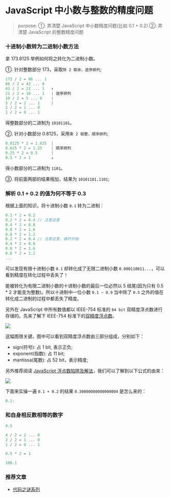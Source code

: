 # JavaScript 中小数与整数的精度问题

> purpose:
> ①: 弄清楚 JavaScript 中小数精度问题(比如 0.1 + 0.2)
> ②: 弄清楚 JavaScript 的整数精度问题

### 十进制小数转为二进制小数方法

拿 173.8125 举例如何将之转化为二进制小数。

①. 针对整数部分 173，采取`除 2 取余，逆序排列`;

```js
173 / 2 = 86 ... 1
86 / 2 = 43 ... 0
43 / 2 = 21 ... 1   ↑
21 / 2 = 10 ... 1   | 逆序排列
10 / 2 = 5 ... 0    |
5 / 2 = 2 ... 1     |
2 / 2 = 1 ... 0
1 / 2 = 0 ... 1
```

得整数部分的二进制为 `10101101`。

②. 针对小数部分 0.8125，采用`乘 2 取整，顺序排列`;

```js
0.8125 * 2 = 1.625  |
0.625 * 2 = 1.25    | 顺序排列
0.25 * 2 = 0.5      |
0.5 * 2 = 1         ↓
```

得小数部分的二进制为 `1101`。

③. 将前面两部的结果相加，结果为 `10101101.1101`;

### 解析 0.1 + 0.2 的值为何不等于 0.3

根据上面的知识，将十进制小数 `0.1` 转为二进制：

```js
0.1 * 2 = 0.2
0.2 * 2 = 0.4 // 注意这里
0.4 * 2 = 0.8
0.8 * 2 = 1.6
0.6 * 2 = 1.2
0.2 * 2 = 0.4 // 注意这里，循环开始
0.4 * 2 = 0.8
0.8 * 2 = 1.6
0.6 * 2 = 1.2
...
```

可以发现有限十进制小数 `0.1` 却转化成了无限二进制小数 `0.000110011...`，可以看到精度在转化过程中丢失了！

能被转化为有限二进制小数的十进制小数的最后一位必然以 5 结尾(因为只有 0.5 * 2 才能变为整数)。所以十进制中一位小数 `0.1 ~ 0.9` 当中除了 `0.5` 之外的值在转化成二进制的过程中都丢失了精度。

另外在 JavaScript 中所有数值都以 IEEE-754 标准的 `64 bit` 双精度浮点数进行存储的。先来了解下 IEEE-754 标准下的[双精度浮点数](https://zh.wikipedia.org/wiki/%E9%9B%99%E7%B2%BE%E5%BA%A6%E6%B5%AE%E9%BB%9E%E6%95%B8)。

![](http://oqhtscus0.bkt.clouddn.com/dda7d5b38676abfa13afb344f8a792ed.jpg-300)

这幅图很关键，图中可以看到双精度浮点数由三部分组成，分别如下：

* sign(符号): 占 1 bit, 表示正负;
* exponent(指数): 占 11 bit;
* mantissa(尾数): 占 52 bit，表示精度;

另外推荐阅读 [JavaScript 浮点数陷阱及解法](https://github.com/camsong/blog/issues/9)，我们可以了解到以下公式的由来：

![](http://oqhtscus0.bkt.clouddn.com/5c268e4bd6e0bf2466598d9d5cb58a16.jpg-200)

下面来实操一遍 `0.1 + 0.2` 的结果 `0.30000000000000004` 是怎么来的：

```js
0.1:
```



### 和自身相反数相等的数字

```js
4.5

4 / 2 = 2 ... 0
2 / 2 = 1 ... 0
1 / 2 = 0 ... 1

0.5 * 2 = 1

100.1
```

### 推荐文章

* [代码之谜系列](http://justjavac.com/codepuzzle/2012/11/11/codepuzzle-float-who-stole-your-accuracy.html)